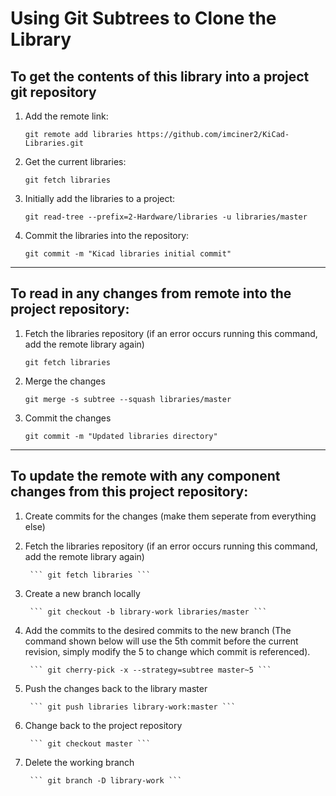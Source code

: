 # Using Git Subtrees to Clone the Library

## To get the contents of this library into a project git repository

1. Add the remote link:

    ``` git remote add libraries https://github.com/imciner2/KiCad-Libraries.git ```

2. Get the current libraries:

    ``` git fetch libraries ```

3. Initially add the libraries to a project:

    ``` git read-tree --prefix=2-Hardware/libraries -u libraries/master ```

4. Commit the libraries into the repository:

    ``` git commit -m "Kicad libraries initial commit" ```

- - -
## To read in any changes from remote into the project repository:

1. Fetch the libraries repository (if an error occurs running this command, add the remote library again)

    ``` git fetch libraries ```

2. Merge the changes

    ``` git merge -s subtree --squash libraries/master ```

3. Commit the changes

    ``` git commit -m "Updated libraries directory" ```

- - -
## To update the remote with any component changes from this project repository:

1. Create commits for the changes (make them seperate from everything else)

2. Fetch the libraries repository (if an error occurs running this command, add the remote library again)

		``` git fetch libraries ```

3. Create a new branch locally

		``` git checkout -b library-work libraries/master ```

4. Add the commits to the desired commits to the new branch (The command shown below will use the 5th commit before the current revision, simply modify the 5 to change which commit is referenced).

		``` git cherry-pick -x --strategy=subtree master~5 ```

5. Push the changes back to the library master

		``` git push libraries library-work:master ```

6. Change back to the project repository

		``` git checkout master ```

7. Delete the working branch

		``` git branch -D library-work ```
